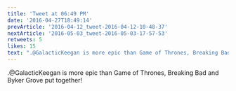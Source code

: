 ```yaml
---
title: 'Tweet at 06:49 PM'
date: '2016-04-27T18:49:14'
prevArticle: '2016-04-12_tweet-2016-04-12-10-48-37'
nextArticle: '2016-05-03_tweet-2016-05-03-17-57-53'
retweets: 5
likes: 15
text: ".@GalacticKeegan is more epic than Game of Thrones, Breaking Bad and Byker Grove put together!"
---
```

.@GalacticKeegan is more epic than Game of Thrones, Breaking Bad and Byker Grove put together!